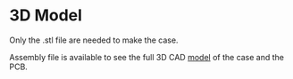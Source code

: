 # 3D Model
Only the .stl file are needed to make the case.

Assembly file is available to see the full 3D CAD [model](./Hardware/Solidworks/OpenIMU-MiniLogger.SLDASM) of the case and the PCB.
